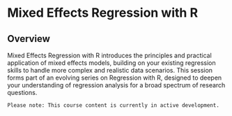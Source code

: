 # Mixed Effects Regression with R

## Overview 
Mixed Effects Regression with R introduces the principles and practical application of mixed effects models, building on your existing regression skills to handle more complex and realistic data scenarios. This session forms part of an evolving series on Regression with R, designed to deepen your understanding of regression analysis for a broad spectrum of research questions. 

```{important}
Please note: This course content is currently in active development.
```

